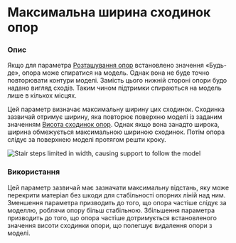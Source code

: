 Максимальна ширина сходинок опор
====

### **Опис**

Якщо для параметра [Розташування опор](support_type.md) встановлено значення «Будь-де», опора може спиратися на модель. Однак вона не буде точно повторювати контури моделі. Замість цього нижній стороні опори будо надано вигляд сходів. Таким чином підтримки спираються на модель лише в кількох місцях.

Цей параметр визначає максимальну ширину цих сходинок. Сходинка зазвичай отримує ширину, яка повторює поверхню моделі із заданим значенням [Висота сходинок опор](support_bottom_stair_step_height.md). Однак якщо вона занадто широка, ширина обмежується максимальною шириною сходинок. Потім опора слідує за поверхнею моделі протягом решти кроку.

![Stair steps limited in width, causing support to follow the model](../images/support_bottom_stair_step_width.png)

### **Використання**

Цей параметр зазвичай має зазначати максимальну відстань, яку може перекрити матеріал без шкоди для стабільності опорних ліній над ним. Зменшення параметра призводить до того, що опора частіше слідує за моделлю, роблячи опору більш стабільною. Збільшення параметра призводить до того, що опора частіше дотримується встановленого значення висоти сходинки опори, що полегшує видалення опори з моделі.
